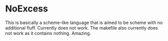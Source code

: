 # NoExcess
This is basically a scheme-like language that is aimed to
be scheme with no additional fluff. Currently does not work.
The makefile also currently does not work as it contains nothing.
Amazing.

